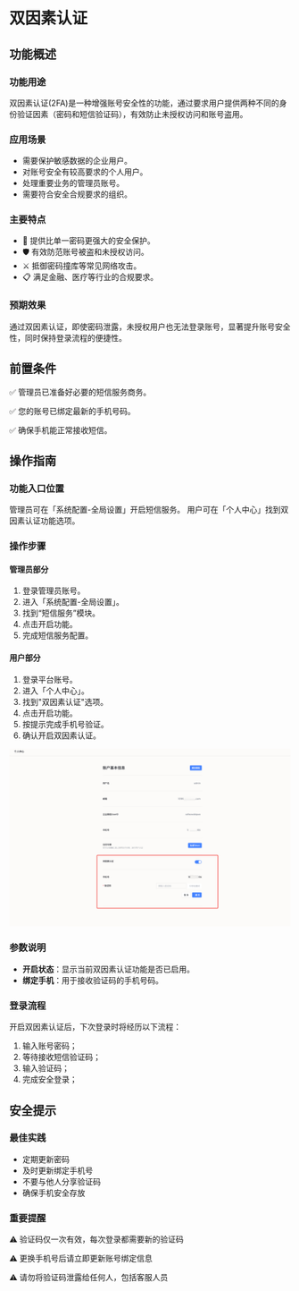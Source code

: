 # 双因素认证

## 功能概述

### 功能用途
双因素认证(2FA)是一种增强账号安全性的功能，通过要求用户提供两种不同的身份验证因素（密码和短信验证码），有效防止未授权访问和账号盗用。

### 应用场景
- 需要保护敏感数据的企业用户。
- 对账号安全有较高要求的个人用户。
- 处理重要业务的管理员账号。
- 需要符合安全合规要求的组织。

### 主要特点
- 📱 提供比单一密码更强大的安全保护。
- 🛡️ 有效防范账号被盗和未授权访问。
- ⚔️ 抵御密码撞库等常见网络攻击。
- 📋 满足金融、医疗等行业的合规要求。

### 预期效果
通过双因素认证，即使密码泄露，未授权用户也无法登录账号，显著提升账号安全性，同时保持登录流程的便捷性。


## 前置条件

✅ 管理员已准备好必要的短信服务商务。

✅ 您的账号已绑定最新的手机号码。

✅ 确保手机能正常接收短信。

## 操作指南

### 功能入口位置
管理员可在「系统配置-全局设置」开启短信服务。
用户可在「个人中心」找到双因素认证功能选项。

### 操作步骤
#### 管理员部分
1. 登录管理员账号。
2. 进入「系统配置-全局设置」。
3. 找到“短信服务”模块。
4. 点击开启功能。
5. 完成短信服务配置。




#### 用户部分
1. 登录平台账号。
2. 进入「个人中心」。
3. 找到"双因素认证"选项。
4. 点击开启功能。
5. 按提示完成手机号验证。
6. 确认开启双因素认证。

![MFA](img/MFA.png)


### 参数说明
- **开启状态**：显示当前双因素认证功能是否已启用。
- **绑定手机**：用于接收验证码的手机号码。

### 登录流程
开启双因素认证后，下次登录时将经历以下流程：
1. 输入账号密码；
2. 等待接收短信验证码；
3. 输入验证码；
4. 完成安全登录；

## 安全提示

### 最佳实践
- 定期更新密码
- 及时更新绑定手机号
- 不要与他人分享验证码
- 确保手机安全存放

### 重要提醒
⚠️ 验证码仅一次有效，每次登录都需要新的验证码

⚠️ 更换手机号后请立即更新账号绑定信息

⚠️ 请勿将验证码泄露给任何人，包括客服人员
